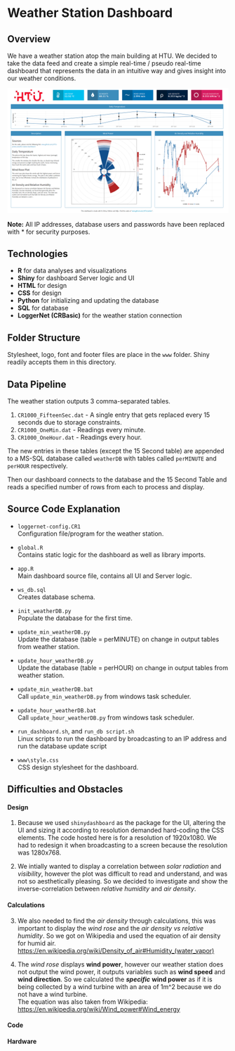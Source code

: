 # Weather Station Dashboard

## Overview
We have a weather station atop the main building at HTU. We decided to take the data feed and create a simple real-time / pseudo real-time dashboard that represents the data in an intuitive way and gives insight into our weather conditions.

![dashboard](dashboard_scrot.png)

__Note:__ All IP addresses, database users and passwords have been replaced with * for security purposes.

## Technologies

- __R__ for data analyses and visualizations
- __Shiny__ for dashboard Server logic and UI
- __HTML__ for design
- __CSS__ for design
- __Python__ for initializing and updating the database
- __SQL__ for database
- __LoggerNet (CRBasic)__ for the weather station connection


## Folder Structure
Stylesheet, logo, font and footer files are place in the `www` folder. Shiny readily accepts them in this directory.

## Data Pipeline
The weather station outputs 3 comma-separated tables.   
1. `CR1000_FifteenSec.dat` - A single entry that gets replaced every 15 seconds due to storage constraints.  
2. `CR1000_OneMin.dat` - Readings every minute.  
3. `CR1000_OneHour.dat` - Readings every hour.  

The new entries in these tables (except the 15 Second table) are appended to a MS-SQL database called `weatherDB` with tables called `perMINUTE` and `perHOUR` respectively.  

Then our dashboard connects to the database and the 15 Second Table and reads a specified number of rows from each to process and display.

## Source Code Explanation
- `loggernet-config.CR1`  
Configuration file/program for the weather station.  

- `global.R`  
Contains static logic for the dashboard as well as library imports.

- `app.R`  
Main dashboard source file, contains all UI and Server logic.

- `ws_db.sql`    
Creates database schema.

- `init_weatherDB.py`  
Populate the database for the first time.

- `update_min_weatherDB.py`  
Update the database (table = perMINUTE) on change in output tables from weather station.

- `update_hour_weatherDB.py`  
Update the database (table = perHOUR) on change in output tables from weather station.

- `update_min_weatherDB.bat`  
Call `update_min_weatherDB.py` from windows task scheduler.

- `update_hour_weatherDB.bat`  
Call `update_hour_weatherDB.py` from windows task scheduler.

- `run_dashboard.sh`, and `run_db script.sh`   
Linux scripts to run the dashboard by broadcasting to an IP address and run the database update script

- `www\style.css`  
CSS design stylesheet for the dashboard.

## Difficulties and Obstacles   
#### Design  
1. Because we used `shinydashboard` as the package for the UI, altering the UI and sizing it according to resolution demanded hard-coding the CSS elements. The code hosted here is for a resolution of 1920x1080. We had to redesign it when broadcasting to a screen because the resolution was 1280x768.  

2. We intially wanted to display a correlation between _solar radiation_ and _visibility_, however the plot was difficult to read and understand, and was not so aesthetically pleasing. So we decided to investigate and show the inverse-correlation between _relative humidity_ and _air density_.  

#### Calculations  
3. We also needed to find the _air density_ through calculations, this was important to display the _wind rose_ and the _air density vs relative humidity_. So we got on Wikipedia and used the equation of air density for humid air. <https://en.wikipedia.org/wiki/Density_of_air#Humidity_(water_vapor)>

4. The _wind rose_ displays __wind power__, however our weather station does not output the wind power, it outputs variables such as __wind speed__ and __wind direction__. So we calculated the **_specific_** __wind power__ as if it is being collected by a wind turbine with an area of 1m^2 because we do not have a wind turbine.  
The equation was also taken from Wikipedia: <https://en.wikipedia.org/wiki/Wind_power#Wind_energy>

#### Code


#### Hardware
